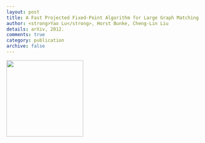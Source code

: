 ```yaml
---
layout: post
title: A Fast Projected Fixed-Point Algorithm for Large Graph Matching
author: <strong>Yao Lu</strong>, Horst Bunke, Cheng-Lin Liu
details: arXiv, 2012.
comments: true
category: publication
archive: false
---
```

<p><img src="{{ "/img/graph_matching.png" | prepend: site.url }}" align="left" width="200px"></p>
